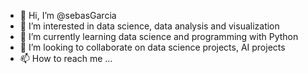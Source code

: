 - 👋 Hi, I’m @sebasGarcia
- 👀 I’m interested in data science, data analysis and visualization
- 🌱 I’m currently learning data science and programming with Python
- 💞️ I’m looking to collaborate on data science projects, AI projects 
- 📫 How to reach me ...

<!---
sebasGarcia/sebasGarcia is a ✨ special ✨ repository because its `README.md` (this file) appears on your GitHub profile.
You can click the Preview link to take a look at your changes.
--->
